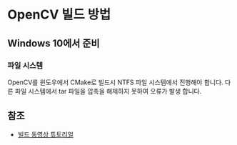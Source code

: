 # OpenCV 빌드 방법

## Windows 10에서 준비

### 파일 시스템

OpenCV를 윈도우에서 CMake로 빌드시 NTFS 파일 시스템에서 진행해야 합니다. 다른 파일 시스템에서 tar 파일을 압축을 해제하지 못하여 오류가 발생 합니다.

## 참조

- [빌드 동영상 튜토리얼](https://webnautes.tistory.com/1036)
